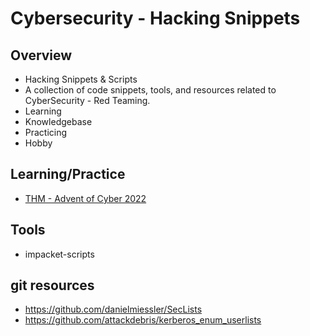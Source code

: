 # Cybersecurity - Hacking Snippets

## Overview
- Hacking Snippets &amp; Scripts
- A collection of code snippets, tools, and resources related to CyberSecurity - Red Teaming.
- Learning
- Knowledgebase
- Practicing
- Hobby

## Learning/Practice
- [THM - Advent of Cyber 2022](https://tryhackme.com/room/adventofcyber4)

## Tools
- impacket-scripts

## git resources
- https://github.com/danielmiessler/SecLists
- https://github.com/attackdebris/kerberos_enum_userlists
